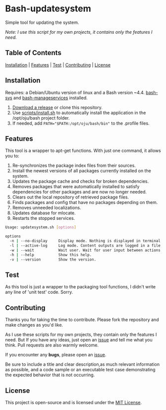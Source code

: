 # Bash-updatesystem

Simple tool for updating the system.

*Note: I use this script for my own projects, it contains only the features I need.*

## Table of Contents

[Installation](#installation) | [Features](#features) | [Test](#test) | [Contributing](#contributing) | [License](#license)

## Installation

Requires: a Debian/Ubuntu version of linux and a Bash version ~4.4. [bash-sys](https://github.com/ojullien/bash-sys) and [bash-manageservices](https://github.com/ojullien/bash-manageservices) installed.

1. [Download a release](https://github.com/ojullien/bash-updatesystem/releases) or clone this repository.
2. Use [scripts/install.sh](https://github.com/ojullien/bash-updatesystem/tree/master/scripts) to automatically install the application in the /opt/oju/bash project folder.
3. If needed, add `PATH="$PATH:/opt/oju/bash/bin"` to the .profile files.

## Features

This tool is a wrapper to apt-get functions. With just one command, it allows you to:

1. Re-synchronizes the package index files from their sources.
2. Install the newest versions of all packages currently installed on the system.
3. Updates the package cache and checks for broken dependencies.
4. Removes packages that were automatically installed to satisfy dependencies for other packages and are now no longer needed.
5. Clears out the local repository of retrieved package files.
6. Finds packages and config that have no packages depending on them.
7. Removes unneeded localizations.
8. Updates database for mlocate.
9. Restarts the stopped services.

```bash
Usage: updatesystem.sh [options]

options
  -n | --no-display     Display mode. Nothing is displayed in terminal.
  -l | --active-log     Log mode. Content outputs are logged in a file.
  -w | --wait           Wait user. Wait for user input between actions.
  -h | --help           Show this help.
  -v | --version        Show the version.
```

## Test

As this tool is just a wrapper to the packaging tool functions, I didn't write any line of 'unit test' code. Sorry.

## Contributing

Thanks you for taking the time to contribute. Please fork the repository and make changes as you'd like.

As I use these scripts for my own projects, they contain only the features I need. But If you have any ideas, just open an [issue](https://github.com/ojullien/bash-updatesystem/issues/new) and tell me what you think. Pull requests are also warmly welcome.

If you encounter any **bugs**, please open an [issue](https://github.com/ojullien/bash-updatesystem/issues/new).

Be sure to include a title and clear description,as much relevant information as possible, and a code sample or an executable test case demonstrating the expected behavior that is not occurring.

## License

This project is open-source and is licensed under the [MIT License](https://github.com/ojullien/bash-updatesystem/blob/master/LICENSE).

